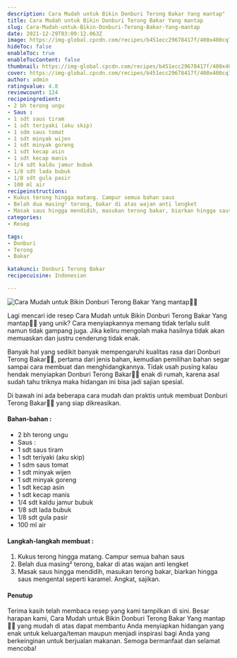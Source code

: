 ```yaml
---
description: Cara Mudah untuk Bikin Donburi Terong Bakar Yang mantap"
title: Cara Mudah untuk Bikin Donburi Terong Bakar Yang mantap
slug: Cara-Mudah-untuk-Bikin-Donburi-Terong-Bakar-Yang-mantap
date: 2021-12-29T03:09:12.063Z
image: https://img-global.cpcdn.com/recipes/b451ecc29678417f/400x400cq70/photo.jpg
hideToc: false
enableToc: true
enableTocContent: false
thumbnail: https://img-global.cpcdn.com/recipes/b451ecc29678417f/400x400cq70/photo.jpg
cover: https://img-global.cpcdn.com/recipes/b451ecc29678417f/400x400cq70/photo.jpg
author: admin
ratingvalue: 4.8
reviewcount: 124
recipeingredient:
- 2 bh terong ungu
- Saus :
- 1 sdt saus tiram
- 1 sdt teriyaki (aku skip)
- 1 sdm saus tomat
- 1 sdt minyak wijen
- 1 sdt minyak goreng
- 1 sdt kecap asin
- 1 sdt kecap manis
- 1/4 sdt kaldu jamur bubuk
- 1/8 sdt lada bubuk
- 1/8 sdt gula pasir
- 100 ml air
recipeinstructions:
- Kukus terong hingga matang. Campur semua bahan saus
- Belah dua masing² terong, bakar di atas wajan anti lengket
- Masak saus hingga mendidih, masukan terong bakar, biarkan hingga saus mengental seperti karamel. Angkat, sajikan.
categories:
- Resep

tags:
- Donburi
- Terong
- Bakar

katakunci: Donburi Terong Bakar
recipecuisine: Indonesian

---
```


![Cara Mudah untuk Bikin Donburi Terong Bakar Yang mantap👩‍🍳](https://img-global.cpcdn.com/recipes/b451ecc29678417f/400x400cq70/photo.jpg)

Lagi mencari ide resep Cara Mudah untuk Bikin Donburi Terong Bakar Yang mantap👩‍🍳 yang unik? Cara menyiapkannya memang tidak terlalu sulit namun tidak gampang juga. Jika keliru mengolah maka hasilnya tidak akan memuaskan dan justru cenderung tidak enak.

Banyak hal yang sedikit banyak mempengaruhi kualitas rasa dari Donburi Terong Bakar👩‍🍳, pertama dari jenis bahan, kemudian pemilihan bahan segar sampai cara membuat dan menghidangkannya. Tidak usah pusing kalau hendak menyiapkan Donburi Terong Bakar👩‍🍳 enak di rumah, karena asal sudah tahu triknya maka hidangan ini bisa jadi sajian spesial.

Di bawah ini ada beberapa cara mudah dan praktis untuk membuat Donburi Terong Bakar👩‍🍳 yang siap dikreasikan.

<!--inarticleads1-->

#### Bahan-bahan :

- 2 bh terong ungu
- Saus :
- 1 sdt saus tiram
- 1 sdt teriyaki (aku skip)
- 1 sdm saus tomat
- 1 sdt minyak wijen
- 1 sdt minyak goreng
- 1 sdt kecap asin
- 1 sdt kecap manis
- 1/4 sdt kaldu jamur bubuk
- 1/8 sdt lada bubuk
- 1/8 sdt gula pasir
- 100 ml air

<!--inarticleads2-->

#### Langkah-langkah membuat :

1. Kukus terong hingga matang. Campur semua bahan saus
1. Belah dua masing² terong, bakar di atas wajan anti lengket
1. Masak saus hingga mendidih, masukan terong bakar, biarkan hingga saus mengental seperti karamel. Angkat, sajikan.

#### Penutup

Terima kasih telah membaca resep yang kami tampilkan di sini. Besar harapan kami, Cara Mudah untuk Bikin Donburi Terong Bakar Yang mantap👩‍🍳 yang mudah di atas dapat membantu Anda menyiapkan hidangan yang enak untuk keluarga/teman maupun menjadi inspirasi bagi Anda yang berkeinginan untuk berjualan makanan. Semoga bermanfaat dan selamat mencoba!